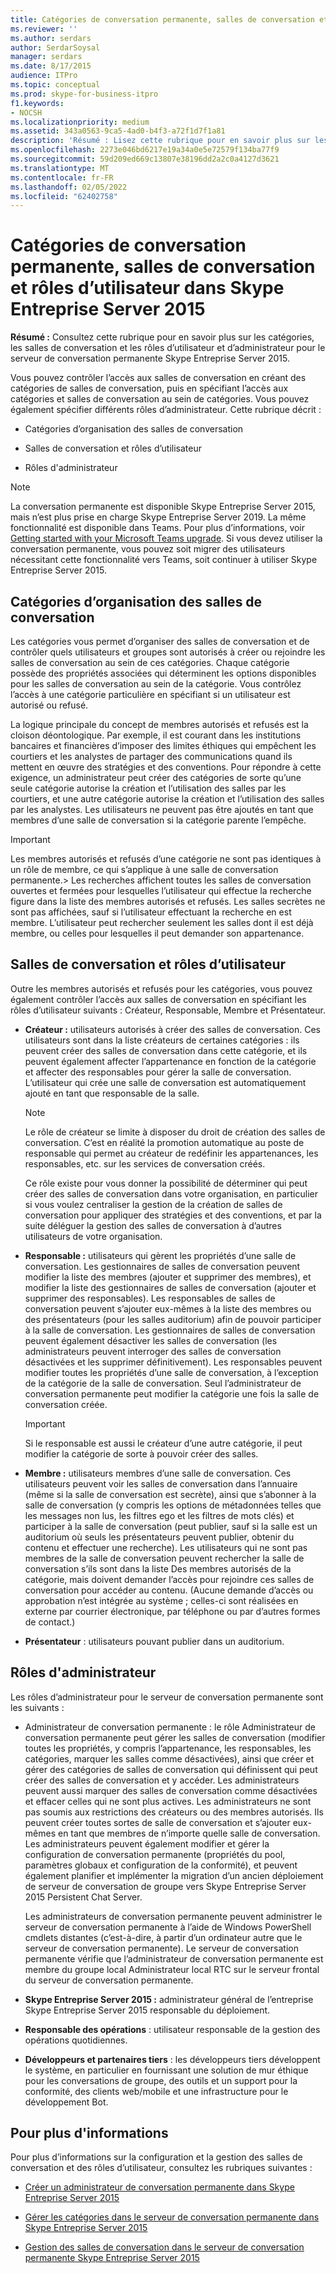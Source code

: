 ```yaml
---
title: Catégories de conversation permanente, salles de conversation et rôles d’utilisateur dans Skype Entreprise Server 2015
ms.reviewer: ''
ms.author: serdars
author: SerdarSoysal
manager: serdars
ms.date: 8/17/2015
audience: ITPro
ms.topic: conceptual
ms.prod: skype-for-business-itpro
f1.keywords:
- NOCSH
ms.localizationpriority: medium
ms.assetid: 343a0563-9ca5-4ad0-b4f3-a72f1d7f1a81
description: 'Résumé : Lisez cette rubrique pour en savoir plus sur les catégories, les salles de conversation et les rôles d’utilisateur et d’administrateur pour le serveur de conversation permanente Skype Entreprise Server 2015.'
ms.openlocfilehash: 2273e046bd6217e19a34a0e5e72579f134ba77f9
ms.sourcegitcommit: 59d209ed669c13807e38196dd2a2c0a4127d3621
ms.translationtype: MT
ms.contentlocale: fr-FR
ms.lasthandoff: 02/05/2022
ms.locfileid: "62402758"
---
```

# <a name="persistent-chat-categories-chat-rooms-and-user-roles-in-skype-for-business-server-2015"></a>Catégories de conversation permanente, salles de conversation et rôles d’utilisateur dans Skype Entreprise Server 2015
 
**Résumé :** Consultez cette rubrique pour en savoir plus sur les catégories, les salles de conversation et les rôles d’utilisateur et d’administrateur pour le serveur de conversation permanente Skype Entreprise Server 2015.
  
Vous pouvez contrôler l’accès aux salles de conversation en créant des catégories de salles de conversation, puis en spécifiant l’accès aux catégories et salles de conversation au sein de catégories. Vous pouvez également spécifier différents rôles d’administrateur. Cette rubrique décrit : 
  
- Catégories d’organisation des salles de conversation
    
- Salles de conversation et rôles d’utilisateur
    
- Rôles d'administrateur

> [!NOTE] 
> La conversation permanente est disponible Skype Entreprise Server 2015, mais n’est plus prise en charge Skype Entreprise Server 2019. La même fonctionnalité est disponible dans Teams. Pour plus d’informations, voir [Getting started with your Microsoft Teams upgrade](/microsoftteams/upgrade-start-here). Si vous devez utiliser la conversation permanente, vous pouvez soit migrer des utilisateurs nécessitant cette fonctionnalité vers Teams, soit continuer à utiliser Skype Entreprise Server 2015. 
    
## <a name="categories-for-organizing-chat-rooms"></a>Catégories d’organisation des salles de conversation

Les catégories vous permet d’organiser des salles de conversation et de contrôler quels utilisateurs et groupes sont autorisés à créer ou rejoindre les salles de conversation au sein de ces catégories. Chaque catégorie possède des propriétés associées qui déterminent les options disponibles pour les salles de conversation au sein de la catégorie. Vous contrôlez l’accès à une catégorie particulière en spécifiant si un utilisateur est autorisé ou refusé.
  
La logique principale du concept de membres autorisés et refusés est la cloison déontologique. Par exemple, il est courant dans les institutions bancaires et financières d’imposer des limites éthiques qui empêchent les courtiers et les analystes de partager des communications quand ils mettent en œuvre des stratégies et des conventions. Pour répondre à cette exigence, un administrateur peut créer des catégories de sorte qu’une seule catégorie autorise la création et l’utilisation des salles par les courtiers, et une autre catégorie autorise la création et l’utilisation des salles par les analystes. Les utilisateurs ne peuvent pas être ajoutés en tant que membres d’une salle de conversation si la catégorie parente l’empêche.
  
> [!IMPORTANT]
> Les membres autorisés et refusés d’une catégorie ne sont pas identiques à un rôle de membre, ce qui s’applique à une salle de conversation permanente.> Les recherches affichent toutes les salles de conversation ouvertes et fermées pour lesquelles l’utilisateur qui effectue la recherche figure dans la liste des membres autorisés et refusés. Les salles secrètes ne sont pas affichées, sauf si l’utilisateur effectuant la recherche en est membre. L’utilisateur peut rechercher seulement les salles dont il est déjà membre, ou celles pour lesquelles il peut demander son appartenance. 
  
## <a name="chat-rooms-and-user-roles"></a>Salles de conversation et rôles d’utilisateur

Outre les membres autorisés et refusés pour les catégories, vous pouvez également contrôler l’accès aux salles de conversation en spécifiant les rôles d’utilisateur suivants : Créateur, Responsable, Membre et Présentateur.
  
- **Créateur :** utilisateurs autorisés à créer des salles de conversation. Ces utilisateurs sont dans la liste créateurs de certaines catégories : ils peuvent créer des salles de conversation dans cette catégorie, et ils peuvent également affecter l’appartenance en fonction de la catégorie et affecter des responsables pour gérer la salle de conversation. L’utilisateur qui crée une salle de conversation est automatiquement ajouté en tant que responsable de la salle.
    
    > [!NOTE]
    > Le rôle de créateur se limite à disposer du droit de création des salles de conversation. C’est en réalité la promotion automatique au poste de responsable qui permet au créateur de redéfinir les appartenances, les responsables, etc. sur les services de conversation créés. 
  
    Ce rôle existe pour vous donner la possibilité de déterminer qui peut créer des salles de conversation dans votre organisation, en particulier si vous voulez centraliser la gestion de la création de salles de conversation pour appliquer des stratégies et des conventions, et par la suite déléguer la gestion des salles de conversation à d’autres utilisateurs de votre organisation.
    
- **Responsable :** utilisateurs qui gèrent les propriétés d’une salle de conversation. Les gestionnaires de salles de conversation peuvent modifier la liste des membres (ajouter et supprimer des membres), et modifier la liste des gestionnaires de salles de conversation (ajouter et supprimer des responsables). Les responsables de salles de conversation peuvent s’ajouter eux-mêmes à la liste des membres ou des présentateurs (pour les salles auditorium) afin de pouvoir participer à la salle de conversation. Les gestionnaires de salles de conversation peuvent également désactiver les salles de conversation (les administrateurs peuvent interroger des salles de conversation désactivées et les supprimer définitivement). Les responsables peuvent modifier toutes les propriétés d’une salle de conversation, à l’exception de la catégorie de la salle de conversation. Seul l’administrateur de conversation permanente peut modifier la catégorie une fois la salle de conversation créée.
    
    > [!IMPORTANT]
    > Si le responsable est aussi le créateur d’une autre catégorie, il peut modifier la catégorie de sorte à pouvoir créer des salles. 
  
- **Membre :** utilisateurs membres d’une salle de conversation. Ces utilisateurs peuvent voir les salles de conversation dans l’annuaire (même si la salle de conversation est secrète), ainsi que s’abonner à la salle de conversation (y compris les options de métadonnées telles que les messages non lus, les filtres ego et les filtres de mots clés) et participer à la salle de conversation (peut publier, sauf si la salle est un auditorium où seuls les présentateurs peuvent publier,  obtenir du contenu et effectuer une recherche). Les utilisateurs qui ne sont pas membres de la salle de conversation peuvent rechercher la salle de conversation s’ils sont dans la liste Des membres autorisés de la catégorie, mais doivent demander l’accès pour rejoindre ces salles de conversation pour accéder au contenu. (Aucune demande d’accès ou approbation n’est intégrée au système ; celles-ci sont réalisées en externe par courrier électronique, par téléphone ou par d’autres formes de contact.)
    
- **Présentateur** : utilisateurs pouvant publier dans un auditorium.
    
## <a name="administrator-roles"></a>Rôles d'administrateur

Les rôles d’administrateur pour le serveur de conversation permanente sont les suivants :
  
- Administrateur de conversation permanente : le rôle Administrateur de conversation permanente peut gérer les salles de conversation (modifier toutes les propriétés, y compris l’appartenance, les responsables, les catégories, marquer les salles comme désactivées), ainsi que créer et gérer des catégories de salles de conversation qui définissent qui peut créer des salles de conversation et y accéder. Les administrateurs peuvent aussi marquer des salles de conversation comme désactivées et effacer celles qui ne sont plus actives. Les administrateurs ne sont pas soumis aux restrictions des créateurs ou des membres autorisés. Ils peuvent créer toutes sortes de salle de conversation et s’ajouter eux-mêmes en tant que membres de n’importe quelle salle de conversation. Les administrateurs peuvent également modifier et gérer la configuration de conversation permanente (propriétés du pool, paramètres globaux et configuration de la conformité), et peuvent également planifier et implémenter la migration d’un ancien déploiement de serveur de conversation de groupe vers Skype Entreprise Server 2015 Persistent Chat Server.
    
    Les administrateurs de conversation permanente peuvent administrer le serveur de conversation permanente à l’aide de Windows PowerShell cmdlets distantes (c’est-à-dire, à partir d’un ordinateur autre que le serveur de conversation permanente). Le serveur de conversation permanente vérifie que l’administrateur de conversation permanente est membre du groupe local Administrateur local RTC sur le serveur frontal du serveur de conversation permanente.
    
- **Skype Entreprise Server 2015 :** administrateur général de l’entreprise Skype Entreprise Server 2015 responsable du déploiement.
    
- **Responsable des opérations** : utilisateur responsable de la gestion des opérations quotidiennes.
    
- **Développeurs et partenaires tiers** : les développeurs tiers développent le système, en particulier en fournissant une solution de mur éthique pour les conversations de groupe, des outils et un support pour la conformité, des clients web/mobile et une infrastructure pour le développement Bot.
    
## <a name="for-more-information"></a>Pour plus d'informations

Pour plus d’informations sur la configuration et la gestion des salles de conversation et des rôles d’utilisateur, consultez les rubriques suivantes :
  
- [Créer un administrateur de conversation permanente dans Skype Entreprise Server 2015](../../deploy/deploy-persistent-chat-server/create-a-persistent-chat-administrator.md)
    
- [Gérer les catégories dans le serveur de conversation permanente dans Skype Entreprise Server 2015](../../manage/persistent-chat/categories.md)
    
- [Gestion des salles de conversation dans le serveur de conversation permanente Skype Entreprise Server 2015](../../manage/persistent-chat/chat-rooms.md)
    

